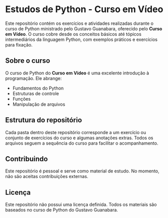 # Estudos de Python - Curso em Vídeo

Este repositório contém os exercícios e atividades realizadas durante o
curso de Python ministrado pelo Gustavo Guanabara, oferecido pelo **Curso
em Vídeo**. O curso cobre desde os conceitos básicos até tópicos
intermediários da linguagem Python, com exemplos práticos e exercícios
para fixação.

## Sobre o curso

O curso de Python do **Curso em Vídeo** é uma excelente introdução à
programação. Ele abrange:

- Fundamentos do Python
- Estruturas de controle
- Funções
- Manipulação de arquivos

## Estrutura do repositório

Cada pasta dentro deste repositório corresponde a um exercício ou
conjunto de exercícios do curso e algumas anotações extras. Todos os
arquivos seguem a sequência do curso para facilitar o acompanhamento.

## Contribuindo

Este repositório é pessoal e serve como material de estudo. No momento,
não são aceitas contribuições externas.

## Licença

Este repositório não possui uma licença definida. Todos os materiais
são baseados no curso de Python do Gustavo Guanabara.

